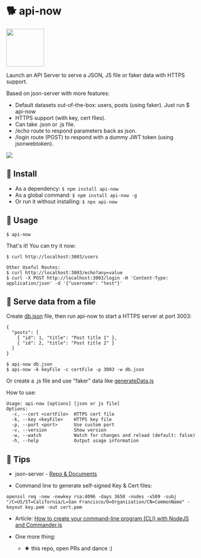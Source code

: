 # 🐕 api-now

<img src="logo.png" height="100" />

Launch an API Server to serve a JSON, JS file or faker data with HTTPS support.

Based on json-server with more features:
- Default datasets out-of-the-box: users, posts (using faker). Just run $ api-now
- HTTPS support (with key, cert files).
- Can take .json or .js file.
- /echo route to respond parameters back as json.
- /login route (POST) to respond with a dummy JWT token (using jsonwebtoken).

<img src="https://github.com/ngduc/api-now/workflows/Node%20CI/badge.svg" />

## 🔧 Install

- As a dependency: `$ npm install api-now`
- As a global command: `$ npm install api-now -g`
- Or run it without installing: `$ npx api-now`

## 📖 Usage

`$ api-now`

That's it! You can try it now:

```
$ curl http://localhost:3003/users

Other Useful Routes:
$ curl http://localhost:3003/echo?any=value
$ curl -X POST http://localhost:3003/login -H 'Content-Type: application/json' -d '{"username": "test"}'
```

## 📖 Serve data from a file

Create [db.json](tests/sample.json) file, then run api-now to start a HTTPS server at port 3003:
```
{
  "posts": [
    { "id": 1, "title": "Post title 1" },
    { "id": 2, "title": "Post title 2" }
  ]
}
```

```
$ api-now db.json
$ api-now -k keyFile -c certFile -p 3003 -w db.json
```

Or create a .js file and use "faker" data like [generateData.js](tests/generateData.js)

How to use:

```
Usage: api-now [options] [json or js file]
Options:
  -c, --cert <certFile>  HTTPS cert file
  -k, --key <keyFile>    HTTPS key file
  -p, --port <port>      Use custom port
  -v, --version          Show version
  -w, --watch            Watch for changes and reload (default: false)
  -h, --help             Output usage information
```

## 📖 Tips

- json-server - [Repo & Documents](https://github.com/typicode/json-server)

- Command line to generate self-signed Key & Cert files:

`openssl req -new -newkey rsa:4096 -days 3650 -nodes -x509 -subj "/C=US/ST=California/L=San Francisco/O=Organization/CN=CommonName" -keyout key.pem -out cert.pem`

- Article: [How to create your command-line program (CLI) with NodeJS and Commander.js](https://medium.com/@ngduc/how-to-create-a-command-line-npm-module-cli-using-commander-js-1073e616aee7)

- One more thing:
  - ★ this repo, open PRs and dance :)